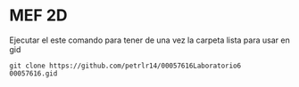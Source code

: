 # MEF 2D

Ejecutar el este comando para tener de una vez la carpeta lista para usar en gid

```
git clone https://github.com/petrlr14/00057616Laboratorio6 00057616.gid
```
